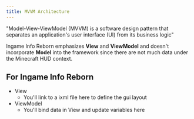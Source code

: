 ```yaml
---
title: MVVM Architecture
---
```


"Model-View-ViewModel (MVVM) is a software design pattern that separates an application's user interface (UI) from its business logic"

Ingame Info Reborn emphasizes **View** and **ViewModel** and doesn't incorporate **Model** into the framework since there are not much data under the Minecraft HUD context.

## For Ingame Info Reborn
- View
    - You'll link to a ixml file here to define the gui layout
- ViewModel
    - You'll bind data in View and update variables here
